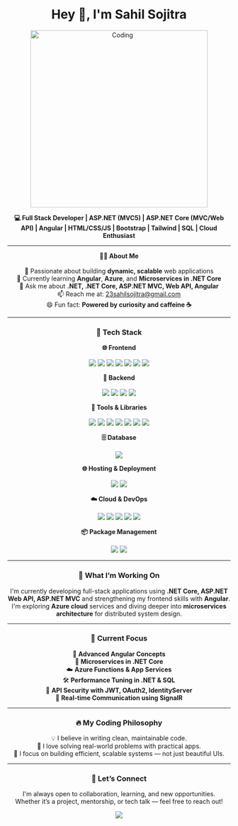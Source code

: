 <h1 align="center">Hey 👋, I'm Sahil Sojitra</h1>

<p align="center">
  <img src="https://cdn.dribbble.com/users/1162077/screenshots/3848914/programmer.gif" width="400" alt="Coding" />
</p>

<p align="center">
  <strong>💻 Full Stack Developer | ASP.NET (MVC5) | ASP.NET Core (MVC/Web API) | Angular | HTML/CSS/JS | Bootstrap | Tailwind | SQL | Cloud Enthusiast</strong>
</p>

---

<p align="center">
  <strong>🧑‍💻 About Me</strong><br><br>
  🚀 Passionate about building <strong>dynamic, scalable</strong> web applications <br>
  🌱 Currently learning <strong>Angular</strong>, <strong>Azure</strong>, and <strong>Microservices in .NET Core</strong> <br>
  💬 Ask me about <strong>.NET, .NET Core, ASP.NET MVC, Web API, Angular</strong> <br>
  📫 Reach me at: <a href="mailto:23sahilsojitra@gmail.com">23sahilsojitra@gmail.com</a> <br>
  😄 Fun fact: <strong>Powered by curiosity and caffeine ☕</strong>
</p>

---

<h3 align="center">🚀 Tech Stack</h3>

<p align="center">
  <strong>🌐 Frontend</strong><br><br>
  <img src="https://img.shields.io/badge/HTML5-E34F26?style=flat&logo=html5&logoColor=white" />
  <img src="https://img.shields.io/badge/CSS3-1572B6?style=flat&logo=css3&logoColor=white" />
  <img src="https://img.shields.io/badge/JavaScript-F7DF1E?style=flat&logo=javascript&logoColor=black" />
  <img src="https://img.shields.io/badge/TypeScript-3178C6?style=flat&logo=typescript&logoColor=white" />
  <img src="https://img.shields.io/badge/Angular-DD0031?style=flat&logo=angular&logoColor=white" />
  <img src="https://img.shields.io/badge/Tailwind_CSS-38B2AC?style=flat&logo=tailwind-css&logoColor=white" />
  <img src="https://img.shields.io/badge/Bootstrap-7952B3?style=flat&logo=bootstrap&logoColor=white" />
</p>

<p align="center">
  <strong>🧰 Backend</strong><br><br>
  <img src="https://img.shields.io/badge/C%23-239120?style=flat&logo=c-sharp&logoColor=white" />
  <img src="https://img.shields.io/badge/ASP.NET_MVC_5-512BD4?style=flat&logo=dotnet&logoColor=white" />
  <img src="https://img.shields.io/badge/ASP.NET_Core-512BD4?style=flat&logo=dotnet&logoColor=white" />
  <img src="https://img.shields.io/badge/Web_API-2C3E50?style=flat" />
</p>

<p align="center">
  <strong>🔧 Tools & Libraries</strong><br><br>
  <img src="https://img.shields.io/badge/LINQ-68217A?style=flat" />
  <img src="https://img.shields.io/badge/Entity_Framework-68217A?style=flat" />
  <img src="https://img.shields.io/badge/ADO.NET-68217A?style=flat" />
  <img src="https://img.shields.io/badge/Dapper-1572B6?style=flat" />
  <img src="https://img.shields.io/badge/SignalR-00599C?style=flat" />
  <img src="https://img.shields.io/badge/jQuery-0769AD?style=flat&logo=jquery&logoColor=white" />
  <img src="https://img.shields.io/badge/AJAX-0769AD?style=flat" />
</p>

<p align="center">
  <strong>🗄️ Database</strong><br><br>
  <img src="https://img.shields.io/badge/SQL_Server-CC2927?style=flat&logo=microsoftsqlserver&logoColor=white" />
</p>

<p align="center">
  <strong>🌐 Hosting & Deployment</strong><br><br>
  <img src="https://img.shields.io/badge/IIS_Server-0078D4?style=flat&logo=windows&logoColor=white" />
  <img src="https://img.shields.io/badge/SmartASP.NET-004880?style=flat" />
</p>

<p align="center">
  <strong>☁️ Cloud & DevOps</strong><br><br>
  <img src="https://img.shields.io/badge/Azure-0078D4?style=flat&logo=microsoftazure&logoColor=white" />
  <img src="https://img.shields.io/badge/AWS-232F3E?style=flat&logo=amazonaws&logoColor=white" />
  <img src="https://img.shields.io/badge/Git-F05032?style=flat&logo=git&logoColor=white" />
  <img src="https://img.shields.io/badge/GitHub-181717?style=flat&logo=github&logoColor=white" />
  <img src="https://img.shields.io/badge/GitLab-FCA121?style=flat&logo=gitlab&logoColor=white" />
</p>

<p align="center">
  <strong>📦 Package Management</strong><br><br>
  <img src="https://img.shields.io/badge/NuGet-004880?style=flat&logo=nuget&logoColor=white" />
  <img src="https://img.shields.io/badge/NPM-CB3837?style=flat&logo=npm&logoColor=white" />
</p>

---

<h3 align="center">🔭 What I’m Working On</h3>

<p align="center">
  I'm currently developing full-stack applications using <strong>.NET Core, ASP.NET Web API, ASP.NET MVC</strong> and strengthening my frontend skills with <strong>Angular</strong>. <br>
  I'm exploring <strong>Azure cloud</strong> services and diving deeper into <strong>microservices architecture</strong> for distributed system design.
</p>

---

<h3 align="center">📌 Current Focus</h3>

<p align="center">
  🔄 <strong>Advanced Angular Concepts</strong><br>
  🧱 <strong>Microservices in .NET Core</strong><br>
  ☁️ <strong>Azure Functions & App Services</strong><br>
  🛠️ <strong>Performance Tuning in .NET & SQL</strong><br>
  🔐 <strong>API Security with JWT, OAuth2, IdentityServer</strong><br>
  📡 <strong>Real-time Communication using SignalR</strong>
</p>

---

<h3 align="center">🔥 My Coding Philosophy</h3>

<p align="center">
  💡 I believe in writing clean, maintainable code. <br>
  🧩 I love solving real-world problems with practical apps. <br>
  🚀 I focus on building efficient, scalable systems — not just beautiful UIs.
</p>

---

<h3 align="center">🤝 Let’s Connect</h3>

<p align="center">
  I'm always open to collaboration, learning, and new opportunities. <br>
  Whether it’s a project, mentorship, or tech talk — feel free to reach out!
</p>

<p align="center">
  <a href="https://linkedin.com/in/sahil-sojitra-370bbb22a" target="_blank">
    <img src="https://img.shields.io/badge/LinkedIn-blue?style=for-the-badge&logo=linkedin&logoColor=white" />
  </a>
</p>
